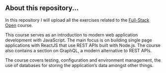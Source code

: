 ## About this repository...

In this repository I will upload all the exercises related to the [Full-Stack Open](https://fullstackopen.com/en/) course.

This course serves as an introduction to modern web application development with JavaScript. The main focus is on building single page applications with ReactJS that use REST APIs built with Node.js. The course also contains a section on GraphQL, a modern alternative to REST APIs.

The course covers testing, configuration and environment management, the use of databases for storing the application’s data amongst other things.
